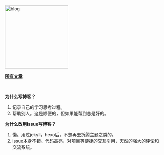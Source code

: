 <img width="202" alt="blog" src="https://cloud.githubusercontent.com/assets/8046480/14981004/d3108ee0-115e-11e6-8f35-b4320b214947.png">


**[所有文章](https://github.com/creeperyang/blog/issues)**

<br>

**为什么写博客？**

1. 记录自己的学习思考过程。
2. 帮助别人。这是顺便的，但如果能帮到总是好的。

**为什么改用issue写博客？**

1. 懒。用过jekyll，hexo后，不想再去折腾主题之类的。
2. issue本身不错。代码高亮，对项目等便捷的交互引用，天然的强大的评论和交流系统。
